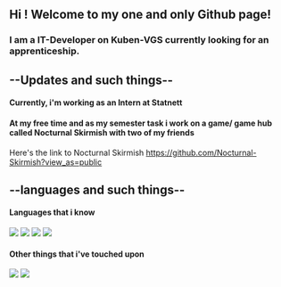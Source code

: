 ## **Hi ! Welcome to my one and only Github page!**

### I am a IT-Developer on Kuben-VGS currently looking for an apprenticeship.



## **--Updates and such things--**
#### Currently, i'm working as an Intern at Statnett
#### At my free time and as my semester task i work on a game/ game hub called Nocturnal Skirmish with two of my friends 
Here's the link to Nocturnal Skirmish
https://github.com/Nocturnal-Skirmish?view_as=public 


## **--languages and such things--**
#### Languages that i know
<a href="https://developer.mozilla.org/en-US/docs/Web/HTML"><img src="https://skillicons.dev/icons?i=js" /></a>
<a href="https://developer.mozilla.org/en-US/docs/Web/JavaScript"><img src="https://skillicons.dev/icons?i=html" /></a>
<a href="https://developer.mozilla.org/en-US/docs/Web/CSS"><img src="https://skillicons.dev/icons?i=css" /></a>
<a href="https://developer.mozilla.org/en-US/docs/Glossary/Python"><img src="https://skillicons.dev/icons?i=py" /></a>

#### Other things that i've touched upon
<a href="https://developer.mozilla.org/en-US/docs/Web/XML"><img src="https://skillicons.dev/icons?i=xml" /></a>
<a href="https://react.dev/"><img src="https://skillicons.dev/icons?i=react" /></a>
<!--
**HenrikHaaland/HenrikHaaland** is a ✨ _special_ ✨ repository because its `README.md` (this file) appears on your GitHub profile.

Here are some ideas to get you started:

- 🔭 I’m currently working on ...
- 🌱 I’m currently learning ...
- 👯 I’m looking to collaborate on ...
- 🤔 I’m looking for help with ...
- 💬 Ask me about ...
- 📫 How to reach me: ...
- 😄 Pronouns: ...
- ⚡ Fun fact: ...
-->
